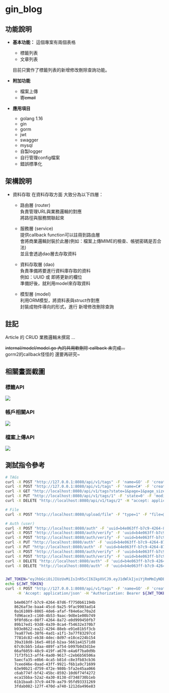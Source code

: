 # gin_blog

## 功能說明
* **基本功能：**
    這個專案有兩個表格
    * 標籤列表
    * 文章列表
    
    目前只實作了標籤列表的新增修改刪除查詢功能。
    
* **附加功能**
    * 檔案上傳
    * ~~寄email~~

* **應用項目**
    * golang 1.16
    * gin
    * gorm
    * jwt
    * swagger
    * mysql
    * 自製logger
    * 自行管理config檔案
    * 錯誤標準化

## 架構說明
* 資料存取
    在資料存取方面 大致分為以下四層：
    * 路由層 (router)  
        負責管理URL與業務邏輯的對應  
        將路徑與服務關聯起來  
        
    * 服務層 (service)  
        提供callback function可以註冊到路由層  
        會將商業邏輯封裝於此層(例如：檔案上傳MIME的檢查、帳號密碼是否合法)  
        並且會透過dao層去存取資料  
        
    * 資料存取層 (dao)  
        負責準備將要進行資料庫存取的資料  
        例如：UUID 或 即將更新的欄位  
        準備好後，就利用model來存取資料  
        
    * 模型層 (model)  
        利用ORM模型，將資料表與struct作對應  
        封裝成物件導向的形式，進行 新增修改刪除查詢  
        

## 註記
Article 的 CRUD 業務邏輯未撰寫 ...  

~~internal/model/model.go 內的共用軟刪除 callback 未完成...~~  
gorm2的callback怪怪的 還要再研究~  

## 相關畫面截圖

### 標籤API
![](https://i.imgur.com/IHDGaAy.png)
### 帳戶相關API
![](https://i.imgur.com/ve1rId6.png)
### 檔案上傳API
![](https://i.imgur.com/SQeVF8K.png)


## 測試指令參考
``` bash
# TAGs
curl -X POST "http://127.0.0.1:8080/api/v1/tags" -F 'name=GO' -F 'created_by=khaos'
curl -X POST "http://127.0.0.1:8080/api/v1/tags" -F 'name=C#' -F 'created_by=khaos'
curl -X GET "http://localhost:8080/api/v1/tags?state=1&page=1&page_size=2" -H "accept: application/json"
curl -X PUT "http://localhost:8080/api/v1/tags/1" -F 'state=0' -F 'modified_by=khaos2'
curl -X DELETE "http://localhost:8080/api/v1/tags/2" -H "accept: application/json"

# File
curl -X POST "http://localhost:8080/upload/file" -F "type=1" -F "file=@/home/kh/img_gin.png"

# Auth (user)
curl -X POST "http://localhost:8080/auth" -F 'uuid=b4e063ff-b7c9-4264-87d6-f7750b61194b' -F 'password=AAA0809'
curl -X POST "http://localhost:8080/auth/verify" -F 'uuid=b4e063ff-b7c9-4264-87d6-f7750b61194b' -F 'password=AAA0808'
curl -X POST "http://localhost:8080/auth/verify" -F 'uuid=b4e063ff-b7c9-4264-87d6-f7750b61194b' -F 'password=AAA0809'
curl -X PUT "http://localhost:8080/auth" -F 'uuid=b4e063ff-b7c9-4264-87d6-f7750b61194b' -F 'password=AAA0800' -F 'new_password=AAA0808'
curl -X PUT "http://localhost:8080/auth" -F 'uuid=b4e063ff-b7c9-4264-87d6-f7750b61194b' -F 'password=AAA0809' -F 'new_password=AAA0808'
curl -X POST "http://localhost:8080/auth/verify" -F 'uuid=b4e063ff-b7c9-4264-87d6-f7750b61194b' -F 'password=AAA0809'
curl -X POST "http://localhost:8080/auth/verify" -F 'uuid=b4e063ff-b7c9-4264-87d6-f7750b61194b' -F 'password=AAA0808'
curl -X DELETE "http://localhost:8080/auth" -F 'uuid=b4e063ff-b7c9-4264-87d6-f7750b61194b'
curl -X DELETE "http://localhost:8080/auth" -F 'uuid=b4e063ff-b7c9-4264-87d6-f7750b61194b' -F 'password=AAA0808'


JWT_TOKEN="eyJhbGciOiJIUzUxMiIsInR5cCI6IkpXVCJ9.eyJ1dWlkIjoiYjRmMmIyNDEtNGFhYy00YzZmLWE0MDYtZGQyY2Y0YzMwM2Y1IiwiZXhwIjoxNjE5OTY2MjIyLCJpYXQiOjE2MTkzNjYyMjIsImlzcyI6ImtoYW9zIiwibmJmIjoxNjE5MzY2MjIyfQ.YnXLgvicNxvdLmDzhAvR4zX_uC6B1gNBs-IDYQLKBvUIftMGpgzTtT8pAuNNfl3air6mCNOx7DvBnJkLeH3_wA"
echo ${JWT_TOKEN}
curl -X POST "http://127.0.0.1:8080/api/v1/tags" -F 'name=GO' -F 'created_by=khaos' \
     -H 'Accept: application/json' -H "Authorization: Bearer ${JWT_TOKEN}" 

```

        b4e063ff-b7c9-4264-87d6-f7750b61194b
        8626af3e-baa4-45cd-9a25-9fac9903ad14
        0a161089-8865-4de6-afaf-f84e6ac70a2d
        fd96ace3-c160-4b53-9aac-9d8e1e00b749
        9f0fd6ce-08f7-4264-8a72-e0d999450fb7
        89b17ed1-93d8-4a39-8ca4-f54632e370b7
        b93e8622-ea22-4294-88eb-e91e81b5f3cb
        7ea877e6-38f6-4ad1-a1f1-3a77f83297cd
        7781dc82-eb38-4dec-8d97-e18ce224b154
        39a318d8-16e5-401d-b2aa-5661a41571d8
        67c0cbb5-1daa-489f-a754-b997b0d3d1be
        66af6059-48c9-419f-a670-e4a6f7ba0d9b
        71f3fb13-aff4-4ad0-9617-c2eb6b56506a
        5aecfa35-e0b6-4ca5-b81d-c8e3fb83cb36
        7ceed46e-0aad-43ff-9921-f6b1a9c71699
        63e90b21-d759-472e-980b-5fa2e45aa066
        c6ab774f-bf42-45bc-8592-10d6f74f4272
        eca15bba-52a2-4a30-8138-d7348730b1eb
        61b1baa8-37c9-4470-aa79-95fd93331269
        3fdab082-127f-470d-a740-1212da496e83